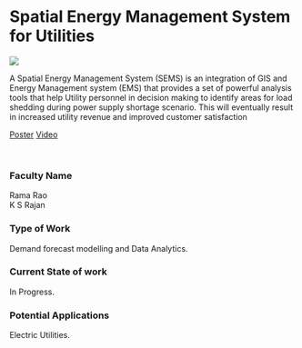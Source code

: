 # Spatial Energy Management System for Utilities

![](https://i.imgur.com/6bVLwJS.png)

A Spatial Energy Management System (SEMS) is an integration of GIS and Energy Management system (EMS) that provides a set of powerful analysis tools that help Utility personnel in decision making to identify areas for load shedding during power supply shortage scenario. This will eventually result in increased utility revenue and improved customer satisfaction

[Poster](16.%20Spatial%20Energy%20Management%20System%20for%20Utilities.pdf)
[Video](https://youtu.be/3BcVDvKyTVg)

<br>


### Faculty Name

Rama Rao<br>
K S Rajan


### Type of Work

Demand forecast modelling and Data Analytics.


### Current State of work

In Progress.


### Potential Applications

Electric Utilities.
